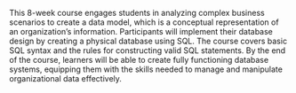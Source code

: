 This 8-week course engages students in analyzing complex business scenarios to create a data model, which is a conceptual representation of an organization’s information. Participants will implement their database design by creating a physical database using SQL. The course covers basic SQL syntax and the rules for constructing valid SQL statements. By the end of the course, learners will be able to create fully functioning database systems, equipping them with the skills needed to manage and manipulate organizational data effectively.
